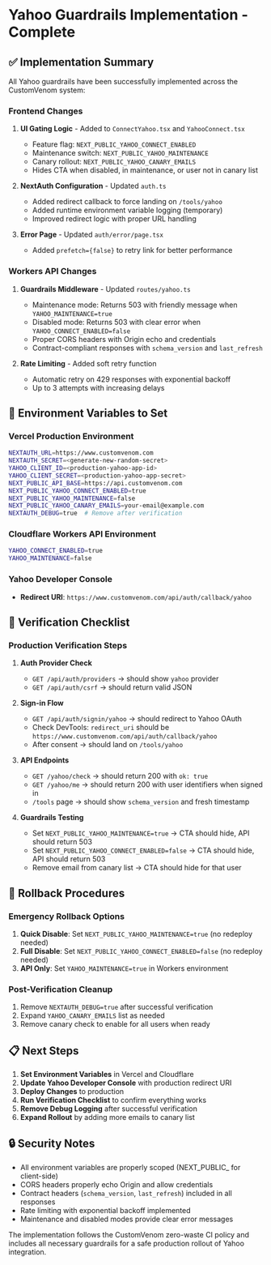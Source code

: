 # Yahoo Guardrails Implementation - Complete

## ✅ Implementation Summary

All Yahoo guardrails have been successfully implemented across the CustomVenom system:

### Frontend Changes
1. **UI Gating Logic** - Added to `ConnectYahoo.tsx` and `YahooConnect.tsx`
   - Feature flag: `NEXT_PUBLIC_YAHOO_CONNECT_ENABLED`
   - Maintenance switch: `NEXT_PUBLIC_YAHOO_MAINTENANCE`
   - Canary rollout: `NEXT_PUBLIC_YAHOO_CANARY_EMAILS`
   - Hides CTA when disabled, in maintenance, or user not in canary list

2. **NextAuth Configuration** - Updated `auth.ts`
   - Added redirect callback to force landing on `/tools/yahoo`
   - Added runtime environment variable logging (temporary)
   - Improved redirect logic with proper URL handling

3. **Error Page** - Updated `auth/error/page.tsx`
   - Added `prefetch={false}` to retry link for better performance

### Workers API Changes
1. **Guardrails Middleware** - Updated `routes/yahoo.ts`
   - Maintenance mode: Returns 503 with friendly message when `YAHOO_MAINTENANCE=true`
   - Disabled mode: Returns 503 with clear error when `YAHOO_CONNECT_ENABLED=false`
   - Proper CORS headers with Origin echo and credentials
   - Contract-compliant responses with `schema_version` and `last_refresh`

2. **Rate Limiting** - Added soft retry function
   - Automatic retry on 429 responses with exponential backoff
   - Up to 3 attempts with increasing delays

## 🔧 Environment Variables to Set

### Vercel Production Environment
```bash
NEXTAUTH_URL=https://www.customvenom.com
NEXTAUTH_SECRET=<generate-new-random-secret>
YAHOO_CLIENT_ID=<production-yahoo-app-id>
YAHOO_CLIENT_SECRET=<production-yahoo-app-secret>
NEXT_PUBLIC_API_BASE=https://api.customvenom.com
NEXT_PUBLIC_YAHOO_CONNECT_ENABLED=true
NEXT_PUBLIC_YAHOO_MAINTENANCE=false
NEXT_PUBLIC_YAHOO_CANARY_EMAILS=your-email@example.com
NEXTAUTH_DEBUG=true  # Remove after verification
```

### Cloudflare Workers API Environment
```bash
YAHOO_CONNECT_ENABLED=true
YAHOO_MAINTENANCE=false
```

### Yahoo Developer Console
- **Redirect URI**: `https://www.customvenom.com/api/auth/callback/yahoo`

## 🧪 Verification Checklist

### Production Verification Steps
1. **Auth Provider Check**
   - `GET /api/auth/providers` → should show `yahoo` provider
   - `GET /api/auth/csrf` → should return valid JSON

2. **Sign-in Flow**
   - `GET /api/auth/signin/yahoo` → should redirect to Yahoo OAuth
   - Check DevTools: `redirect_uri` should be `https://www.customvenom.com/api/auth/callback/yahoo`
   - After consent → should land on `/tools/yahoo`

3. **API Endpoints**
   - `GET /yahoo/check` → should return 200 with `ok: true`
   - `GET /yahoo/me` → should return 200 with user identifiers when signed in
   - `/tools` page → should show `schema_version` and fresh timestamp

4. **Guardrails Testing**
   - Set `NEXT_PUBLIC_YAHOO_MAINTENANCE=true` → CTA should hide, API should return 503
   - Set `NEXT_PUBLIC_YAHOO_CONNECT_ENABLED=false` → CTA should hide, API should return 503
   - Remove email from canary list → CTA should hide for that user

## 🚨 Rollback Procedures

### Emergency Rollback Options
1. **Quick Disable**: Set `NEXT_PUBLIC_YAHOO_MAINTENANCE=true` (no redeploy needed)
2. **Full Disable**: Set `NEXT_PUBLIC_YAHOO_CONNECT_ENABLED=false` (no redeploy needed)
3. **API Only**: Set `YAHOO_MAINTENANCE=true` in Workers environment

### Post-Verification Cleanup
1. Remove `NEXTAUTH_DEBUG=true` after successful verification
2. Expand `YAHOO_CANARY_EMAILS` list as needed
3. Remove canary check to enable for all users when ready

## 📋 Next Steps

1. **Set Environment Variables** in Vercel and Cloudflare
2. **Update Yahoo Developer Console** with production redirect URI
3. **Deploy Changes** to production
4. **Run Verification Checklist** to confirm everything works
5. **Remove Debug Logging** after successful verification
6. **Expand Rollout** by adding more emails to canary list

## 🔒 Security Notes

- All environment variables are properly scoped (NEXT_PUBLIC_ for client-side)
- CORS headers properly echo Origin and allow credentials
- Contract headers (`schema_version`, `last_refresh`) included in all responses
- Rate limiting with exponential backoff implemented
- Maintenance and disabled modes provide clear error messages

The implementation follows the CustomVenom zero-waste CI policy and includes all necessary guardrails for a safe production rollout of Yahoo integration.
